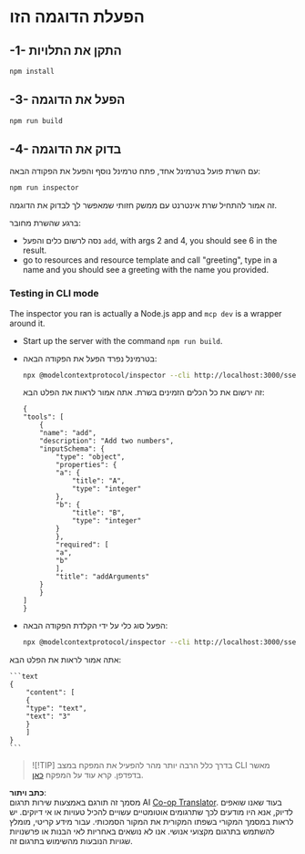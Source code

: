 <!--
CO_OP_TRANSLATOR_METADATA:
{
  "original_hash": "7fab17bf59e2eb82a5aeef03ad977d31",
  "translation_date": "2025-05-17T12:11:18+00:00",
  "source_file": "03-GettingStarted/05-sse-server/solution/typescript/README.md",
  "language_code": "he"
}
-->
# הפעלת הדוגמה הזו

## -1- התקן את התלויות

```bash
npm install
```

## -3- הפעל את הדוגמה

```bash
npm run build
```

## -4- בדוק את הדוגמה

עם השרת פועל בטרמינל אחד, פתח טרמינל נוסף והפעל את הפקודה הבאה:

```bash
npm run inspector
```

זה אמור להתחיל שרת אינטרנט עם ממשק חזותי שמאפשר לך לבדוק את הדוגמה.

ברגע שהשרת מחובר:

- נסה לרשום כלים והפעל `add`, with args 2 and 4, you should see 6 in the result.
- go to resources and resource template and call "greeting", type in a name and you should see a greeting with the name you provided.

### Testing in CLI mode

The inspector you ran is actually a Node.js app and `mcp dev` is a wrapper around it. 

- Start up the server with the command `npm run build`.

- בטרמינל נפרד הפעל את הפקודה הבאה:

    ```bash
    npx @modelcontextprotocol/inspector --cli http://localhost:3000/sse --method tools/list
    ```

    זה ירשום את כל הכלים הזמינים בשרת. אתה אמור לראות את הפלט הבא:

    ```text
    {
    "tools": [
        {
        "name": "add",
        "description": "Add two numbers",
        "inputSchema": {
            "type": "object",
            "properties": {
            "a": {
                "title": "A",
                "type": "integer"
            },
            "b": {
                "title": "B",
                "type": "integer"
            }
            },
            "required": [
            "a",
            "b"
            ],
            "title": "addArguments"
        }
        }
    ]
    }
    ```

- הפעל סוג כלי על ידי הקלדת הפקודה הבאה:

    ```bash
    npx @modelcontextprotocol/inspector --cli http://localhost:3000/sse --method tools/call --tool-name add --tool-arg a=1 --tool-arg b=2
    ```

אתה אמור לראות את הפלט הבא:

    ```text
    {
        "content": [
        {
        "type": "text",
        "text": "3"
        }
        ]
    }
    ```

> ![!TIP]
> בדרך כלל הרבה יותר מהר להפעיל את המפקח במצב CLI מאשר בדפדפן.
> קרא עוד על המפקח [כאן](https://github.com/modelcontextprotocol/inspector).

**כתב ויתור**:  
מסמך זה תורגם באמצעות שירות תרגום AI [Co-op Translator](https://github.com/Azure/co-op-translator). בעוד שאנו שואפים לדיוק, אנא היו מודעים לכך שתרגומים אוטומטיים עשויים להכיל טעויות או אי דיוקים. יש לראות במסמך המקורי בשפתו המקורית את המקור הסמכותי. עבור מידע קריטי, מומלץ להשתמש בתרגום מקצועי אנושי. אנו לא נושאים באחריות לאי הבנות או פרשנויות שגויות הנובעות מהשימוש בתרגום זה.